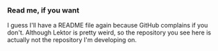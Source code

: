 ### Read me, if you want

I guess I'll have a README file again because GitHub complains if you don't. Although Lektor is pretty weird, so the repository you see here is actually not the repository I'm developing on.
